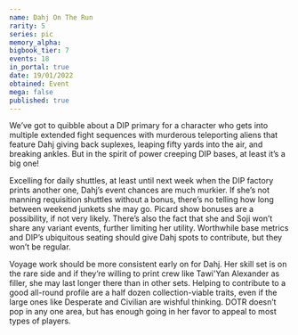 ```yaml
---
name: Dahj On The Run
rarity: 5
series: pic
memory_alpha:
bigbook_tier: 7
events: 18
in_portal: true
date: 19/01/2022
obtained: Event
mega: false
published: true
---
```


We’ve got to quibble about a DIP primary for a character who gets into multiple extended fight sequences with murderous teleporting aliens that feature Dahj giving back suplexes, leaping fifty yards into the air, and breaking ankles. But in the spirit of power creeping DIP bases, at least it’s a big one!

Excelling for daily shuttles, at least until next week when the DIP factory prints another one, Dahj’s event chances are much murkier. If she’s not manning requisition shuttles without a bonus, there’s no telling how long between weekend junkets she may go. Picard show bonuses are a possibility, if not very likely. There’s also the fact that she and Soji won’t share any variant events, further limiting her utility. Worthwhile base metrics and DIP’s ubiquitous seating should give Dahj spots to contribute, but they won’t be regular.

Voyage work should be more consistent early on for Dahj. Her skill set is on the rare side and if they’re willing to print crew like Tawi'Yan Alexander as filler, she may last longer there than in other sets. Helping to contribute to a good all-round profile are a half dozen collection-viable traits, even if the large ones like Desperate and Civilian are wishful thinking. DOTR doesn’t pop in any one area, but has enough going in her favor to appeal to most types of players.

